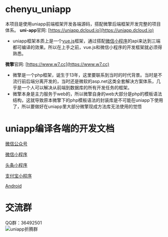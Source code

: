 # chenyu_uniapp

本项目是使用uniapp前端框架开发各端源码，搭配微擎后端框架开发完整的项目体系。
**uni-app**官网: [https://uniapp.dcloud.io](https://uniapp.dcloud.io)
* uniapp框架本质上是一个[vue.js](https://cn.vuejs.org)框架，通过搭配[微信小程序](https://developers.weixin.qq.com/miniprogram/dev/framework/)的api来达到三端都可编译的效果。所以在上手之前，vue.js和微信小程序的开发框架就必须得熟悉。

**微擎**官网: [https://www.w7.cc](https://www.w7.cc)
* 微擎是一个php框架，诞生于13年，这里要联系到当时的时代背景。当时是不流行前后端分离开发的，当时还是微软的asp.net这类全套解决方案体系，几乎是一个人可以解决从前端到数据库的所有开发任务的框架。
* 微擎本身是主力服务于web的，所以微擎自身的web大部分是php的模板语法结构，这就导致原本微擎下的php模板语法的封装库是不可能在uniapp下使用了，所以要做好在uniapp里大部分微擎现成方法库无法使用的觉悟

# uniapp编译各端的开发文档
[微信公众号](/branch_doc/h5_weixin.md)

[微信小程序](/branch_doc/mp_weixin.md)

[头条小程序](/branch_doc/mp_toutiao.md)

[支付宝小程序](/branch_doc/mp_alipay.md)

[Android](/branch_doc/app_android.md)

# 交流群
QQ群：36492501<br>
![uniapp折腾群](https://weiqing.chenyuwulu.top/attachment/uniapp.png "群")

